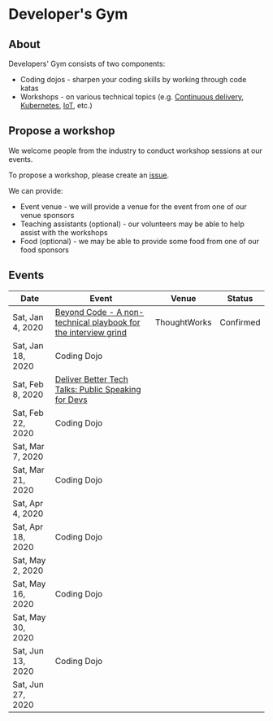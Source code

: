 # Developer's Gym

## About 

Developers' Gym consists of two components:

- Coding dojos - sharpen your coding skills by working through code katas
- Workshops - on various technical topics (e.g. [Continuous delivery](https://www.meetup.com/Junior-Developers-Singapore/events/262410758/), [Kubernetes](https://www.meetup.com/Junior-Developers-Singapore/events/264395751/), [IoT](https://www.meetup.com/Junior-Developers-Singapore/events/264490586/), etc.)

## Propose a workshop

We welcome people from the industry to conduct workshop sessions at our events. 

To propose a workshop, please create an [issue](https://github.com/JuniorDevSingapore/developers-gym/issues/new?assignees=&labels=event+-+workshop&template=propopse-a-workshop.md&title=%5BEvent%5D+%3CYour+Workshop+Title%3E).

We can provide: 

- Event venue - we will provide a venue for the event from one of our venue sponsors
- Teaching assistants (optional) - our volunteers may be able to help assist with the workshops
- Food (optional) - we may be able to provide some food from one of our food sponsors

## Events

| Date | Event | Venue | Status |
| ---- | ----- | ----- |:------:|
| Sat, Jan 4, 2020 | [Beyond Code - A non-technical playbook for the interview grind](https://github.com/JuniorDevSingapore/developers-gym/issues/2) | ThoughtWorks | Confirmed |
| Sat, Jan 18, 2020 | Coding Dojo | | |
| Sat, Feb 8, 2020 | [Deliver Better Tech Talks: Public Speaking for Devs](https://github.com/JuniorDevSingapore/developers-gym/issues/3) | | |
| Sat, Feb 22, 2020 | Coding Dojo | | |
| Sat, Mar 7, 2020 |
| Sat, Mar 21, 2020 | Coding Dojo | | |
| Sat, Apr 4, 2020 |  | | |
| Sat, Apr 18, 2020 | Coding Dojo | | |
| Sat, May 2, 2020 | 
| Sat, May 16, 2020 | Coding Dojo | | |
| Sat, May 30, 2020 | 
| Sat, Jun 13, 2020 | Coding Dojo | | |
| Sat, Jun 27, 2020 | 

